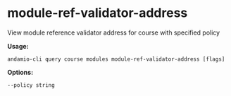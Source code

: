# module-ref-validator-address
View module reference validator address for course with specified policy



**Usage:**
```
andamio-cli query course modules module-ref-validator-address [flags]

```



**Options:**
```
--policy string
```


